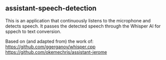## assistant-speech-detection

This is an application that continuously listens to the microphone and detects speech. It passes the detected speech through the Whisper AI for sppech to text conversion.

Based on (and adapted from) the work of:
https://github.com/ggerganov/whisper.cpp
https://github.com/okemechris/assistant-jerome
